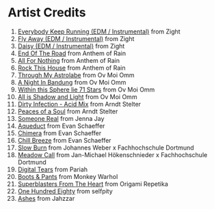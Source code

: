 # Artist Credits

1. [Everybody Keep Running (EDM / Instrumental)](https://freemusicarchive.org/music/zight/single/everybody-keep-running-edm-instrumental) from Zight
2. [Fly Away (EDM / Instrumental)](https://freemusicarchive.org/music/zight/single/fly-away-edm-instrumental) from Zight
3. [Daisy (EDM / Instrumental)](https://freemusicarchive.org/music/zight/single/daisy-edm-instrumental) from Zight
4. [End Of The Road](https://freemusicarchive.org/music/anthem-of-rain/freedom/end-of-the-road) from Anthem of Rain
5. [All For Nothing](https://freemusicarchive.org/music/anthem-of-rain/freedom/all-for-nothing) from Anthem of Rain
6. [Rock This House](https://freemusicarchive.org/music/anthem-of-rain/freedom/rock-this-house) from Anthem of Rain
7. [Through My Astrolabe](https://freemusicarchive.org/music/ov-moi-omm/single/through-my-astrolabe) from Ov Moi Omm
8. [A Night In Bandung](https://freemusicarchive.org/music/ov-moi-omm/single/a-night-in-bandung) from Ov Moi Omm
9. [Within this Sphere lie 71 Stars](https://freemusicarchive.org/music/ov-moi-omm/single/within-this-sphere-lie-71-stars) from Ov Moi Omm
10. [All is Shadow and Light](https://freemusicarchive.org/music/ov-moi-omm/single/all-is-shadow-and-light) from Ov Moi Omm
11. [Dirty Infection - Acid Mix](https://freemusicarchive.org/music/arndt-stelter/single/dirty-infection-acid-mix) from Arndt Stelter
12. [Peaces of a Soul](https://freemusicarchive.org/music/arndt-stelter/single/peaces-of-a-soul) from Arndt Stelter
13. [Someone Real](https://freemusicarchive.org/music/jenna-jay/single/someone-real-jenna-jay) from Jenna Jay
14. [Aqueduct](https://freemusicarchive.org/music/Evan_Schaeffer/Glow_1216/aqueduct) from Evan Schaeffer
15. [Chimera](https://freemusicarchive.org/music/Evan_Schaeffer/Big_Splash/Evan_Schaeffer_-_03_-_Chimera) from Evan Schaeffer
16. [Chill Breeze](https://freemusicarchive.org/music/Evan_Schaeffer/Glow_1216/Evan_Schaeffer_-_14_-_Chill_Breeze_1474) from Evan Schaeffer
17. [Slow Burn](https://freemusicarchive.org/music/johannes-weber/single/slow-burn) from Johannes Weber x Fachhochschule Dortmund
18. [Meadow Call](https://freemusicarchive.org/music/jan-michael-hokenschnieder/single/meadow-call) from Jan-Michael Hökenschnieder x Fachhochschule Dortmund
19. [Digital Tears](https://freemusicarchive.org/music/pariah/single/digital-tears) from Pariah
20. [Boots & Pants](https://freemusicarchive.org/music/Monkey_Warhol/boots-pants-ep/boots-pants) from Monkey Warhol
21. [Superblasters From The Heart](https://freemusicarchive.org/music/Origami_Repetika/2021-tracks/superblasters-from-the-heart) from Origami Repetika
22. [One Hundred Eighty](https://freemusicarchive.org/music/selfpity/unhappy-thoughts/one-hundred-eighty) from selfpity
23. [Ashes](https://freemusicarchive.org/music/selfpity/unhappy-thoughts/one-hundred-eighty) from Jahzzar
